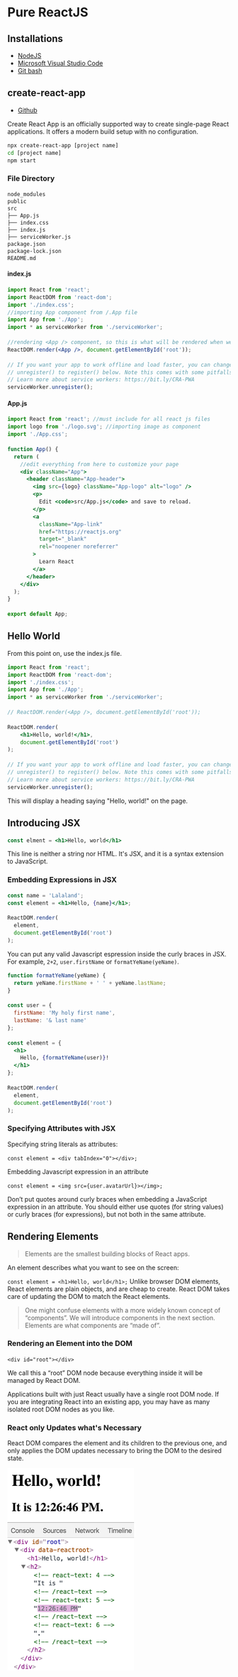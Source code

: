 # Pure ReactJS

## Installations

- [NodeJS](https://nodejs.org/en/)
- [Microsoft Visual Studio Code](https://code.visualstudio.com/)
- [Git bash](https://git-scm.com/downloads)

## create-react-app

- [Github](https://github.com/facebook/create-react-app)

Create React App is an officially supported way to create single-page React applications. It offers a modern build setup with no configuration.

```bash
npx create-react-app [project name]
cd [project name]
npm start
```

### File Directory

```basic
node_modules
public
src
├── App.js
├── index.css
├── index.js
├── serviceWorker.js
package.json
package-lock.json
README.md
```

#### index.js

```jsx
import React from 'react';
import ReactDOM from 'react-dom';
import './index.css';
//importing App component from /.App file
import App from './App';
import * as serviceWorker from './serviceWorker';

//rendering <App /> component, so this is what will be rendered when we run npm run start
ReactDOM.render(<App />, document.getElementById('root'));

// If you want your app to work offline and load faster, you can change
// unregister() to register() below. Note this comes with some pitfalls.
// Learn more about service workers: https://bit.ly/CRA-PWA
serviceWorker.unregister();
```

#### App.js

```jsx
import React from 'react'; //must include for all react js files
import logo from './logo.svg'; //importing image as component
import './App.css';

function App() {
  return (
    //edit everything from here to customize your page 
    <div className="App">
      <header className="App-header">
        <img src={logo} className="App-logo" alt="logo" />
        <p>
          Edit <code>src/App.js</code> and save to reload.
        </p>
        <a
          className="App-link"
          href="https://reactjs.org"
          target="_blank"
          rel="noopener noreferrer"
        >
          Learn React
        </a>
      </header>
    </div>
  );
}

export default App;

```

## Hello World

From this point on, use the index.js file. 

```jsx
import React from 'react';
import ReactDOM from 'react-dom';
import './index.css';
import App from './App';
import * as serviceWorker from './serviceWorker';

// ReactDOM.render(<App />, document.getElementById('root'));

ReactDOM.render(
    <h1>Hello, world!</h1>,
    document.getElementById('root')
);

// If you want your app to work offline and load faster, you can change
// unregister() to register() below. Note this comes with some pitfalls.
// Learn more about service workers: https://bit.ly/CRA-PWA
serviceWorker.unregister();
```

This will display a heading saying "Hello, world!" on the page. 

## Introducing JSX

```jsx
const elment = <h1>Hello, world</h1>
```

This line is neither a string nor HTML.
It's JSX, and it is a syntax extension to JavaScript.

### Embedding Expressions in JSX

```jsx
const name = 'Lalaland';
const element = <h1>Hello, {name}</h1>;

ReactDOM.render(
  element,
  document.getElementById('root')
);
```

You can put any valid Javascript espression inside the curly braces in JSX. For example, `2+2`, `user.firstName` or `formatYeName(yeName)`.

```jsx
function formatYeName(yeName) {
  return yeName.firstName + ' ' + yeName.lastName;
}

const user = { 
  firstName: 'My holy first name',
  lastName: '& last name'
};

const element = {
  <h1>
    Hello, {formatYeName(user)}!
  </h1>
};

ReactDOM.render(
  element, 
  document.getElementById('root')
);
```

### Specifying Attributes with JSX

Specifying string literals as attributes:

`const element = <div tabIndex="0"></div>;`

Embedding Javascript expression in an attribute

`const element = <img src={user.avatarUrl}></img>;`

Don’t put quotes around curly braces when embedding a JavaScript expression in an attribute. You should either use quotes (for string values) or curly braces (for expressions), but not both in the same attribute.

## Rendering Elements

> Elements are the smallest building blocks of React apps.

An element describes what you want to see on the screen:

`const element = <h1>Hello, world</h1>;`
Unlike browser DOM elements, React elements are plain objects, and are cheap to create. React DOM takes care of updating the DOM to match the React elements.

> One might confuse elements with a more widely known concept of “components”. We will introduce components in the next section. Elements are what components are “made of”.

### Rendering an Element into the DOM

`<div id="root"></div>`

We call this a “root” DOM node because everything inside it will be managed by React DOM.

Applications built with just React usually have a single root DOM node. If you are integrating React into an existing app, you may have as many isolated root DOM nodes as you like.

### React only Updates what's Necessary

React DOM compares the element and its children to the previous one, and only applies the DOM updates necessary to bring the DOM to the desired state.

![React only updates what is necessary](readme-img/renderingDomUpdates.gif)